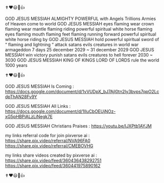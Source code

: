 

✝️❤️😃🙏👍

GOD JESUS MESSIAH ALMIGHTY POWERFUL with Angels Trillions Armies of Heaven come to world GOD JESUS MESSIAH eyes flaming wear crown flaming wear mantle flaming riding powerful spiritual white horse flaming eyes flaming mouth flaming feet flaming running forward powerful spiritual white horse riding by GOD JESUS MESSIAH hold powerful spiritual sword of “ flaming and lightning “ attack satans evils creatures in world war armageddon 7 days 25 december 2029 ~ 31 december 2029 GOD JESUS MESSIAH win victory punish satans evils creatures to hell forever 2030 ~ 3030 GOD JESUS MESSIAH KING OF KINGS LORD OF LORDS rule the world 1000 years

✝️❤️😃🙏👍

GOD JESUS MESSIAH Is Coming :
https://docs.google.com/document/d/1vVUDpX_bJ7AjI0tn2Iy3bvps7qpO2LcdpThAN28Fv9Y

GOD JESUS MESSIAH All Links :
https://docs.google.com/document/d/1IIuCbOEUjNOz-xG5pHBPiALzLiNegk7E

GOD JESUS MESSIAH Christians Praises :
https://youtu.be/IJXPtb1AYJM

my links referral code for join pixverse ai :
https://share.pix.video/referral/NVA96FA0
https://share.pix.video/referral/CMEBOVHG

my links share videos created by pixverse ai :
https://share.pix.video/feed/360436438292751
https://share.pix.video/feed/360441975890162

✝️❤️😃🙏👍

